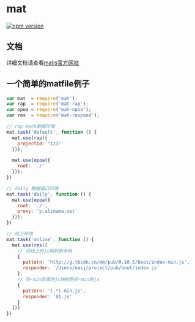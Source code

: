 # mat

[![npm version](https://badge.fury.io/js/mat.svg)](http://badge.fury.io/js/mat)

## 文档

详细文档请查看[matjs官方网站](http://matjs.github.io/)

## 一个简单的matfile例子

```javascript
var mat  = require('mat');
var rap  = require('mat-rap');
var opoa = require('mat-opoa');
var res  = require('mat-respond');

// rap mock数据环境
mat.task('default', function () {
  mat.use(rap({
    projectId: "123"
  }));

  mat.use(opoa({
    root: './'
  }));
})

// daily 数据接口环境
mat.task('daily', function () {
  mat.use(opoa({
    root: './',
    proxy: 'p.alimama.net'
  }));
})

// 线上环境
mat.task('online', function () {
  mat.use(res([
    // 将线上的js映射到本地
    {
      pattern: 'http://g.tbcdn.cn/mm/pub/0.10.5/boot/index-min.js',
      responder: '/Users/naij/project/pub/boot/index.js'
    }, 
    // 将-min后缀的js映射到非-min的js
    {
      pattern: '(.*)-min.js',
      responder: '$1.js'
    }
  ]))
})
```